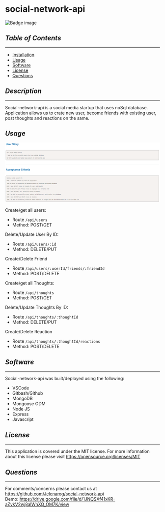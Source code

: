 # social-network-api
![Badge image](https://img.shields.io/badge/license-MIT-green})

## *Table of Contents*
 ___
  - [Installation](#description)
  - [Usage](#usage)
  - [Software](#software)
  - [License](#license)
  - [Questions](#questions)

## *Description*
___
Social-network-api is a social media startup that uses noSql database. Application allows us to crate new user, become friends with existing user, post thoughts and reactions on the same.

## *Usage*
![User-story](./public/images/User-story.png)

Create/get all users:
- Route `/api/users`
- Method: POST/GET

Delete/Update User By ID:
- Route `/api/users/:id`
- Method: DELETE/PUT

Create/Delete Friend 
- Route `/api/users/:userId/friends/:friendId`
- Method: POST/DELETE

Create/get all Thoughts:
- Route `/api/thoughts`
- Method: POST/GET

Delete/Update Thoughts By ID:
- Route `/api/thoughts/:thoughtId`
- Method: DELETE/PUT

Create/Delete Reaction 
- Route `/api/thoughts/:thoughtId/reactions`
- Method: POST/DELETE




## *Software*
___
Social-network-api was built/deployed using the following:
- VSCode
- Gitbash/Github
- MongoDB
- Mongoose ODM
- Node JS
- Express
- Javascript

## *License*
___
This application is covered under the MIT license.
For more information about this license please visit https://opensource.org/licenses/MIT

## *Questions*
___
For comments/concerns please contact us at https://github.com/Jelenarog/social-network-api </br>
Demo: https://drive.google.com/file/d/1JNQSXf41xKR-aZvkV2wj8aIWnXQ_OM7K/view 

